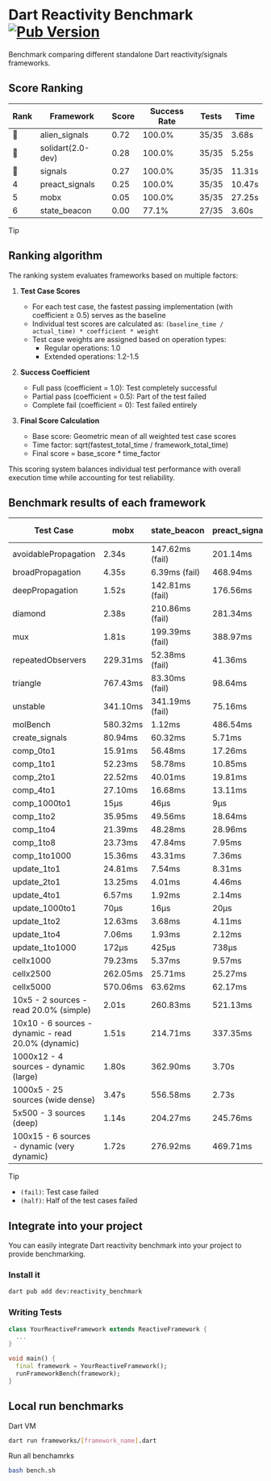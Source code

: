 # Dart Reactivity Benchmark [![Pub Version](https://img.shields.io/pub/v/reactivity_benchmark)](https://pub.dev/packages/reactivity_benchmark)

Benchmark comparing different standalone Dart reactivity/signals frameworks.

## Score Ranking

<!-- ranking start -->
| Rank | Framework | Score | Success Rate | Tests | Time |
|------|-----------|-------|--------------|-------|------|
| 🥇 | alien_signals | 0.72 | 100.0% | 35/35 | 3.68s |
| 🥈 | solidart(2.0-dev) | 0.28 | 100.0% | 35/35 | 5.25s |
| 🥉 | signals | 0.27 | 100.0% | 35/35 | 11.31s |
| 4 | preact_signals | 0.25 | 100.0% | 35/35 | 10.47s |
| 5 | mobx | 0.05 | 100.0% | 35/35 | 27.25s |
| 6 | state_beacon | 0.00 | 77.1% | 27/35 | 3.60s |

<!-- ranking end -->

> [!TIP]
> ## Ranking algorithm
>
> The ranking system evaluates frameworks based on multiple factors:
>
> 1. **Test Case Scores**
>    - For each test case, the fastest passing implementation (with coefficient ≥ 0.5) serves as the baseline
>    - Individual test scores are calculated as: `(baseline_time / actual_time) * coefficient * weight`
>    - Test case weights are assigned based on operation types:
>      - Regular operations: 1.0
>      - Extended operations: 1.2-1.5
>
> 2. **Success Coefficient**
>    - Full pass (coefficient = 1.0): Test completely successful
>    - Partial pass (coefficient = 0.5): Part of the test failed
>    - Complete fail (coefficient = 0): Test failed entirely
>
> 3. **Final Score Calculation**
>    - Base score: Geometric mean of all weighted test case scores
>    - Time factor: sqrt(fastest_total_time / framework_total_time)
>    - Final score = base_score * time_factor
>
> This scoring system balances individual test performance with overall execution time while accounting for test reliability.

## Benchmark results of each framework

<!-- test-case start -->
| Test Case | mobx | state_beacon | preact_signals | alien_signals | solidart(2.0-dev) | signals |
|---|---|---|---|---|---|---|
| avoidablePropagation | 2.34s | 147.62ms (fail) | 201.14ms | 195.41ms | 266.14ms | 213.84ms |
| broadPropagation | 4.35s | 6.39ms (fail) | 468.94ms | 351.91ms | 501.49ms | 462.66ms |
| deepPropagation | 1.52s | 142.81ms (fail) | 176.56ms | 133.27ms | 164.85ms | 175.31ms |
| diamond | 2.38s | 210.86ms (fail) | 281.34ms | 236.42ms | 356.94ms | 283.66ms |
| mux | 1.81s | 199.39ms (fail) | 388.97ms | 377.35ms | 453.32ms | 407.57ms |
| repeatedObservers | 229.31ms | 52.38ms (fail) | 41.36ms | 43.77ms | 80.71ms | 45.98ms |
| triangle | 767.43ms | 83.30ms (fail) | 98.64ms | 86.06ms | 116.58ms | 104.03ms |
| unstable | 341.10ms | 341.19ms (fail) | 75.16ms | 60.08ms | 96.58ms | 75.69ms |
| molBench | 580.32ms | 1.12ms | 486.54ms | 486.20ms | 492.18ms | 486.19ms |
| create_signals | 80.94ms | 60.32ms | 5.71ms | 27.78ms | 51.60ms | 25.12ms |
| comp_0to1 | 15.91ms | 56.48ms | 17.26ms | 6.28ms | 24.82ms | 11.63ms |
| comp_1to1 | 52.23ms | 58.78ms | 10.85ms | 4.12ms | 33.60ms | 26.87ms |
| comp_2to1 | 22.52ms | 40.01ms | 19.81ms | 2.24ms | 23.47ms | 9.49ms |
| comp_4to1 | 27.10ms | 16.68ms | 13.11ms | 7.48ms | 28.07ms | 2.20ms |
| comp_1000to1 | 15μs | 46μs | 9μs | 3μs | 26μs | 5μs |
| comp_1to2 | 35.95ms | 49.56ms | 18.64ms | 10.36ms | 27.78ms | 20.05ms |
| comp_1to4 | 21.39ms | 48.28ms | 28.96ms | 11.46ms | 26.57ms | 9.45ms |
| comp_1to8 | 23.73ms | 47.84ms | 7.95ms | 5.98ms | 24.79ms | 6.25ms |
| comp_1to1000 | 15.36ms | 43.31ms | 7.36ms | 3.42ms | 14.89ms | 4.35ms |
| update_1to1 | 24.81ms | 7.54ms | 8.31ms | 9.96ms | 17.97ms | 10.14ms |
| update_2to1 | 13.25ms | 4.01ms | 4.46ms | 2.15ms | 9.30ms | 4.55ms |
| update_4to1 | 6.57ms | 1.92ms | 2.14ms | 2.47ms | 4.47ms | 2.54ms |
| update_1000to1 | 70μs | 16μs | 20μs | 26μs | 46μs | 25μs |
| update_1to2 | 12.63ms | 3.68ms | 4.11ms | 4.92ms | 9.12ms | 4.51ms |
| update_1to4 | 7.06ms | 1.93ms | 2.12ms | 2.42ms | 4.50ms | 2.58ms |
| update_1to1000 | 172μs | 425μs | 738μs | 47μs | 155μs | 72μs |
| cellx1000 | 79.23ms | 5.37ms | 9.57ms | 7.16ms | 12.03ms | 9.49ms |
| cellx2500 | 262.05ms | 25.71ms | 25.27ms | 19.19ms | 32.35ms | 30.64ms |
| cellx5000 | 570.06ms | 63.62ms | 62.17ms | 40.38ms | 72.47ms | 58.56ms |
| 10x5 - 2 sources - read 20.0% (simple) | 2.01s | 260.83ms | 521.13ms | 234.92ms | 347.89ms | 514.15ms |
| 10x10 - 6 sources - dynamic - read 20.0% (dynamic) | 1.51s | 214.71ms | 337.35ms | 179.11ms | 250.30ms | 281.46ms |
| 1000x12 - 4 sources - dynamic (large) | 1.80s | 362.90ms | 3.70s | 278.57ms | 454.02ms | 3.74s |
| 1000x5 - 25 sources (wide dense) | 3.47s | 556.58ms | 2.73s | 401.84ms | 609.14ms | 3.57s |
| 5x500 - 3 sources (deep) | 1.14s | 204.27ms | 245.76ms | 190.49ms | 254.74ms | 223.55ms |
| 100x15 - 6 sources - dynamic (very dynamic) | 1.72s | 276.92ms | 469.71ms | 259.25ms | 383.10ms | 483.24ms |

<!-- test-case end -->

> [!TIP]
> - `(fail)`: Test case failed
> - `(half)`: Half of the test cases failed

## Integrate into your project

You can easily integrate Dart reactivity benchmark into your project to provide benchmarking.

### Install it

```bash
dart pub add dev:reactivity_benchmark
```

### Writing Tests

```dart
class YourReactiveFramework extends ReactiveFramework {
  ...
}

void main() {
  final framework = YourReactiveFramework();
  runFrameworkBench(framework);
}
```

## Local run benchmarks

Dart VM
```bash
dart run frameworks/[framework_name].dart
```

Run all benchamrks
```bash
bash bench.sh
```

